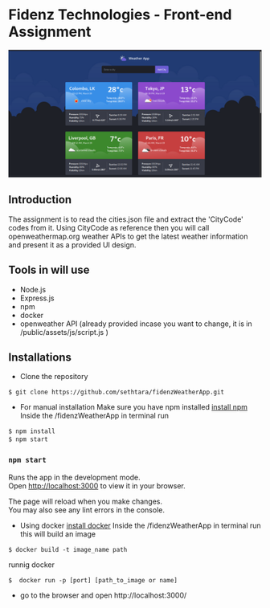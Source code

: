 # Fidenz Technologies - Front-end Assignment
![screenshot](/public/assets/img/assignment-screenshot.png "weather app screenshot")
## Introduction
The assignment is to read the cities.json file and extract the 'CityCode' codes from it. Using CityCode as reference then you will call openweathermap.org weather APIs to get the latest weather information and present it as a provided UI design.
## Tools in will use
- Node.js
- Express.js
- npm
- docker
- openweather API (already provided incase you want to change, it is in /public/assets/js/script.js )


## Installations
- Clone the repository
  
```console
$ git clone https://github.com/sethtara/fidenzWeatherApp.git
```

- For manual installation
  Make sure you have npm installed [install npm](https://docs.npmjs.com/downloading-and-installing-node-js-and-npm/)
  Inside the /fidenzWeatherApp in terminal run

```console
$ npm install
$ npm start
```

### `npm start`

Runs the app in the development mode.\
Open [http://localhost:3000](http://localhost:3000) to view it in your browser.

The page will reload when you make changes.\
You may also see any lint errors in the console.


- Using docker
  [install docker](https://docs.docker.com/get-docker/)
  Inside the /fidenzWeatherApp in terminal run
  this will build an image
```console
$ docker build -t image_name path
```
runnig docker
```console
$  docker run -p [port] [path_to_image or name] 
```

- go to the browser and open http://localhost:3000/ 
  

 